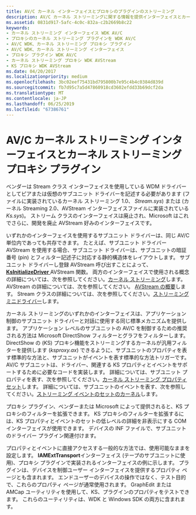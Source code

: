```yaml
---
title: AV/C カーネル インターフェイスとプロキシのプラグインのストリーミング
description: AV/C カーネル ストリーミングに関する情報を提供インターフェイスとカーネル ストリーミング プロキシ プラグイン
ms.assetid: 0831d917-5afc-4c0c-832a-c2b2669b8c22
keywords:
- カーネル ストリーミング インターフェイス WDK AV/C
- プロキシのカーネル ストリーミング プラグインを WDK AV/C
- AV/C WDK、カーネル ストリーミング プロキシ プラグイン
- AV/C WDK、カーネル ストリーミング インターフェイス
- プロキシ プラグイン WDK AV/C
- カーネル ストリーミング プロキシ WDK AVStream
- KS プロキシ WDK AVStream
ms.date: 04/20/2017
ms.localizationpriority: medium
ms.openlocfilehash: 3bc02eef75431bd795800b7e95c4b4c0384d839d
ms.sourcegitcommit: fb7d95c7a5d47860918cd3602efdd33b69dcf2da
ms.translationtype: MT
ms.contentlocale: ja-JP
ms.lasthandoff: 06/25/2019
ms.locfileid: "67386761"
---
```

# <a name="avc-kernel-streaming-interface-and-kernel-streaming-proxy-plug-ins"></a>AV/C カーネル ストリーミング インターフェイスとカーネル ストリーミング プロキシ プラグイン



ベンダーは Stream クラス インターフェイスを使用している WDM ドライバーとしてピアまたは仮想のサブユニット ドライバーを記述する必要があります (ファイルに実装されているカーネル ストリーミング 1.0、 *Stream.sys*) または (カーネル Streaming 2.0、AVStream インターフェイスファイルに実装されている*Ks.sys*)。 ストリーム クラスのインターフェイスは廃止され、Microsoft はこれでさらに、開発を廃止 AVStream 好みのインターフェイスです。

いずれかのインターフェイスを使用するサブユニット ドライバーは、同じ AV/C 単位内であっても共存できます。 たとえば、サブユニット ドライバー AVStream を使用する場合、サブユニット ドライバーは、サブユニットの暗証番号 (pin) とフィルター記述子に対応する静的構造体をレイアウトします。 サブユニット ドライバーし登録 AVStream 呼び出すことによって、 [ **KsInitializeDriver** ](https://docs.microsoft.com/windows-hardware/drivers/ddi/content/ks/nf-ks-ksinitializedriver) AVStream 関数。 両方のインターフェイスで使用される概念の詳細については、次を参照してください。[カーネル ストリーミング](kernel-streaming.md)します。 AVStream の詳細については、次を参照してください。 [AVStream の概要](avstream-overview.md)します。 Stream クラスの詳細については、次を参照してください。[ストリーミング ミニドライバー](https://docs.microsoft.com/windows-hardware/drivers/ddi/content/_stream/index)します。

カーネル ストリーミングのいずれかのインターフェイスは、アプリケーション制御のサブユニット ドライバーと対話に使用する同じ標準メカニズムを提供します。 アプリケーション レベルのサブユニットの AV/C を制御するための推奨される方法は Microsoft DirectShow フィルターとグラフをフィルターします。 DirectShow の (KS) プロキシ機能をストリーミングするカーネルが汎用フィルターを提供します (*ksproxy.ax*) できるように、サブユニットのプロパティを表す標準的な方法と、サブユニットがイベントを表す標準的な方法トリガーです。 AV/C サブユニットは、ドライバー、関連する KS プロパティとイベントをサポートするために必要なコードを実装します。 詳細については、サブユニット プロパティを表す、次を参照してください。[カーネル ストリーミング プロパティ セット](https://docs.microsoft.com/windows-hardware/drivers/stream/avstream-property-sets)します。 詳細については、サブユニットのイベントを表す、次を参照してください。[ストリーミング イベントのセットのカーネル](https://docs.microsoft.com/windows-hardware/drivers/stream/kernel-streaming-event-sets)します。

プロキシ プラグイン、ベンダーまたは Microsoft によって提供されると、KS プロキシのフィルターを拡張できます。 KS プロキシのフィルターを拡張するには、KS プロパティとイベントのセットの低レベルの詳細を非表示にする COM インターフェイスが使用できます。 デバイスの INF ファイルで、サブユニットのドライバー プラグイン関連付けます。

プロパティとイベントに直接アクセスする一般的な方法では、使用可能なままを設定します。 **IAMExtTransport**インターフェイス (テープのサブユニットに使用)、プロキシ プラグインで実装されるインターフェイスの例に示します。 プラグインは、デバイスを制御ユーザー インターフェイスを提供するプロパティ ページとも含まれます。 エンドユーザーのデバイスの操作ではなく、テスト目的で、これらのプロパティ ページが通常使用されます。 GraphEdit または AMCap ユーティリティを使用して、KS、プラグインのプロパティをテストできます。 これらのユーティリティは、WDK と Windows SDK の両方に含まれます。

 





